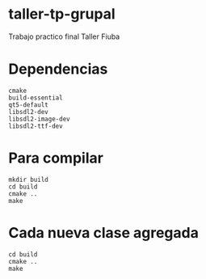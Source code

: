 # taller-tp-grupal
Trabajo practico final Taller Fiuba

# Dependencias
    cmake
    build-essential
    qt5-default
    libsdl2-dev
    libsdl2-image-dev
    libsdl2-ttf-dev

# Para compilar
    mkdir build
    cd build 
    cmake ..
    make

# Cada nueva clase agregada
    cd build
    cmake ..
    make